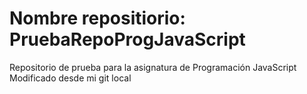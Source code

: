 # Nombre repositiorio:  PruebaRepoProgJavaScript
Repositorio de prueba para la asignatura de Programación JavaScript
Modificado desde mi git local
